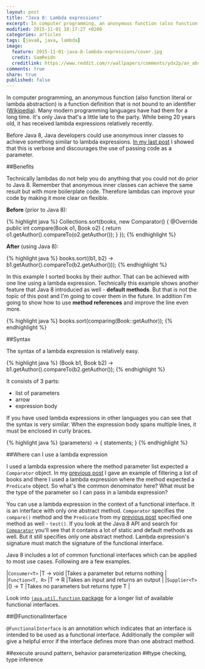 ```yaml
---
layout: post
title: "Java 8: Lambda expressions"
excerpt: In computer programming, an anonymous function (also function literal or lambda abstraction) is a function definition that is not bound to an identifier.
modified: 2015-11-01 18:17:27 +0200
categories: articles
tags: [java8, java, lambda]
image:
  feature: 2015-11-01-java-8-lambda-expressions/cover.jpg
  credit: SamReidn
  creditlink: https://www.reddit.com/r/wallpapers/comments/ydx2p/an_abstract_lambda_wallpaper/
comments: true
share: true
published: false
---
```


In computer programming, an anonymous function (also function literal or lambda abstraction) is a function definition that is not bound to an identifier ([Wikipedia](https://en.wikipedia.org/wiki/Anonymous_function "Anonymous function")). Many modern programming languages have had them for a long time. It's only Java that's a little late to the party. While being 20 years old, it has received lambda expressions relatively recently.

Before Java 8, Java developers could use anonymous inner classes to achieve something similar to lambda expressions. [In my last post]({{site.url}}/articles/java-8-behavior-parameterization "Java 8: Behavior parameterization") I showed that this is verbose and discourages the use of passing code as a parameter.

##Benefits

Technically lambdas do not help you do anything that you could not do prior to Java 8. Remember that anonymous inner classes can achieve the same result but with more boilerplate code. Therefore lambdas can improve your code by making it more clear on flexible.

**Before** (prior to Java 8):

{% highlight java %}
Collections.sort(books, new Comparator<Book>() {
    @Override
    public int compare(Book o1, Book o2) {
        return o1.getAuthor().compareTo(o2.getAuthor());
    }
});
{% endhighlight %}

**After** (using Java 8):

{% highlight java %}
books.sort((b1, b2) -> b1.getAuthor().compareTo(b2.getAuthor()));
{% endhighlight %}

In this example I sorted books by their author. That can be achieved with one line using a lambda expression. Technically this example shows another feature that Java 8 introduced as well - **default methods**. But that is not the topic of this post and I'm going to cover them in the future. In addition I'm going to show how to use **method references** and improve the line even more.

{% highlight java %}
books.sort(comparing(Book::getAuthor));
{% endhighlight %}

##Syntax

The syntax of a lambda expression is relatively easy.

{% highlight java %}
(Book b1, Book b2) -> b1.getAuthor().compareTo(b2.getAuthor());
{% endhighlight %}

It consists of 3 parts:

* list of parameters
* arrow
* expression body

If you have used lambda expressions in other languages you can see that the syntax is very similar. When the expression body spans multiple lines, it must be enclosed in curly braces.

{% highlight java %}
(parameters) -> { statements; }
{% endhighlight %}

##Where can I use a lambda expression

I used a lambda expression where the method parameter list expected a `Comparator` object. In my [previous post]({{site.url}}/articles/java-8-behavior-parameterization "Java 8: Behavior parameterization") I gave an example of filtering a list of books and there I used a lambda expression where the method expected a `Predicate` object. So what's the common denominator here? What must be the type of the parameter so I can pass in a lambda expression?

You can use a lambda expression in the context of a functional interface. It is an interface with only one abstract method. `Comparator` specifies the `compare()` method and the `Predicate` from my [previous post]({{site.url}}/articles/java-8-behavior-parameterization "Java 8: Behavior parameterization") specified one method as well - `test()`. If you look at the Java 8 API and search for [`Comparator`](https://docs.oracle.com/javase/8/docs/api/java/util/Comparator.html "Java 8 API - Comparator") you'll see that it contains a lot of static and default methods as well. But it still specifies only one abstract method. Lambda expression's signature must match the signature of the functional interface.

Java 8 includes a lot of common functional interfaces which can be applied to most use cases. Following are a few examples.

|`Consumer<T>`   	|T -> void  |Takes a parameter but returns nothing   	|
|`Function<T, R>` |T -> R   	|Takes an input and returns an output   	|
|`Supplier<T>`   	|() -> T   	|Takes no parameters but returns type T   |

Look into [`java.util.function` package](https://docs.oracle.com/javase/8/docs/api/java/util/function/package-summary.html "java.util.function package") for a longer list of available functional interfaces.

##@FunctionalInterface

`@FunctionalInterface` is an annotation which indicates that an interface is intended to be used as a functional interface. Additionally the compiler will give a helpful error if the interface defines more than one abstract method.

##execute around pattern, behavior parameterization
##type checking, type inference
